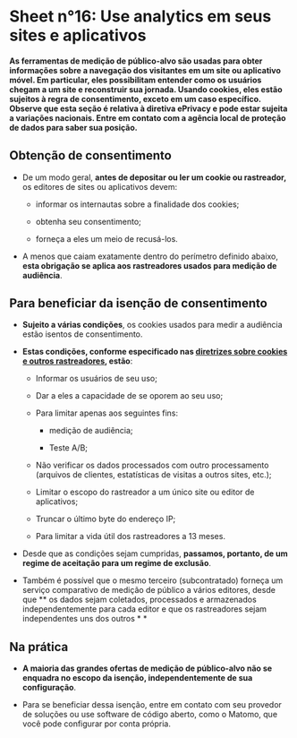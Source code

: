 # Sheet n°16: Use analytics em seus sites e aplicativos

#### As ferramentas de medição de público-alvo são usadas para obter informações sobre a navegação dos visitantes em um site ou aplicativo móvel. Em particular, eles possibilitam entender como os usuários chegam a um site e reconstruir sua jornada. Usando cookies, eles estão sujeitos à regra de consentimento, exceto em um caso específico. Observe que esta seção é relativa à diretiva ePrivacy e pode estar sujeita a variações nacionais. Entre em contato com a agência local de proteção de dados para saber sua posição.

## Obtenção de consentimento

* De um modo geral, **antes de depositar ou ler um cookie ou rastreador,** os editores de sites ou aplicativos devem:

     * informar os internautas sobre a finalidade dos cookies;

     * obtenha seu consentimento;

     * forneça a eles um meio de recusá-los.

* A menos que caiam exatamente dentro do perímetro definido abaixo, **esta obrigação se aplica aos rastreadores usados para medição de audiência**.

## Para beneficiar da isenção de consentimento

* **Sujeito a várias condições**, os cookies usados para medir a audiência estão isentos de consentimento.

* **Estas condições, conforme especificado nas [diretrizes sobre cookies e outros rastreadores](https://www.cnil.fr/en/cookies-and-other-tracking-devices-cnil-publishes-new-guidelines), estão**:

     * Informar os usuários de seu uso;

     * Dar a eles a capacidade de se oporem ao seu uso;

     * Para limitar apenas aos seguintes fins:

         * medição de audiência;

         * Teste A/B;

     * Não verificar os dados processados com outro processamento (arquivos de clientes, estatísticas de visitas a outros sites, etc.);

     * Limitar o escopo do rastreador a um único site ou editor de aplicativos;

     * Truncar o último byte do endereço IP;

     * Para limitar a vida útil dos rastreadores a 13 meses.

* Desde que as condições sejam cumpridas, **passamos, portanto, de um regime de aceitação para um regime de exclusão**.

* Também é possível que o mesmo terceiro (subcontratado) forneça um serviço comparativo de medição de público a vários editores, desde que ** os dados sejam coletados, processados e armazenados independentemente para cada editor e que os rastreadores sejam independentes uns dos outros * *

## Na prática

* **A maioria das grandes ofertas de medição de público-alvo não se enquadra no escopo da isenção, independentemente de sua configuração**.

* Para se beneficiar dessa isenção, entre em contato com seu provedor de soluções ou use software de código aberto, como o Matomo, que você pode configurar por conta própria.

